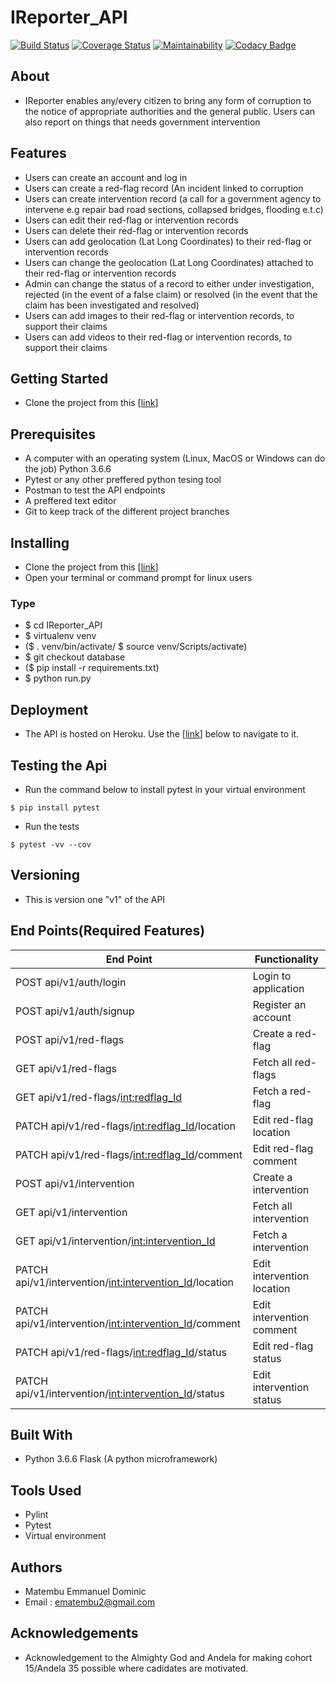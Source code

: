 # IReporter_API

[![Build Status](https://travis-ci.org/ManuelDominic/IReporter_API.svg?branch=develop)](https://travis-ci.org/ManuelDominic/IReporter_API) [![Coverage Status](https://coveralls.io/repos/github/ManuelDominic/IReporter_API/badge.svg?branch=develop)](https://coveralls.io/github/ManuelDominic/IReporter_API?branch=develop) [![Maintainability](https://api.codeclimate.com/v1/badges/b1d60dcdfe7abdbbfdd6/maintainability)](https://codeclimate.com/github/ManuelDominic/IReporter_API/maintainability) [![Codacy Badge](https://api.codacy.com/project/badge/Grade/50263e1fad074ebb8f914be692d1fadc)](https://www.codacy.com/app/ManuelDominic/IReporter_API?utm_source=github.com&amp;utm_medium=referral&amp;utm_content=ManuelDominic/IReporter_API&amp;utm_campaign=Badge_Grade)

## About

-   IReporter enables any/every citizen to bring any form of corruption to the notice of appropriate authorities and the general public. Users can also report on things that needs government intervention

## Features

-   Users can create an account and log in
-   Users can create a red-flag record (An incident linked to corruption
-   Users can create intervention record (a call for a government agency to intervene e.g repair bad road sections, collapsed bridges, flooding e.t.c)
-   Users can edit their red-flag or intervention records
-   Users can delete their red-flag or intervention records
-   Users can add geolocation (Lat Long Coordinates) to their red-flag or intervention records
-   Users can change the geolocation (Lat Long Coordinates) attached to their red-flag or intervention records
-   Admin can change the status of a record to either under investigation, rejected (in the event of a false claim) or resolved (in the event that the claim has been investigated and resolved)
-   Users can add images to their red-flag or intervention records, to support their claims
-   Users can add videos to their red-flag or intervention records, to support their claims

## Getting Started

-   Clone the project from this [[link](https://github.com/ManuelDominic/IReporter_API.git)]

## Prerequisites

-   A computer with an operating system (Linux, MacOS or Windows can do the job) Python 3.6.6
-   Pytest or any other preffered python tesing tool
-   Postman to test the API endpoints
-   A preffered text editor
-   Git to keep track of the different project branches

## Installing

-   Clone the project from this [[link](https://github.com/ManuelDominic/IReporter_API.git)]
-   Open your terminal or command prompt for linux users

### Type

-   $ cd IReporter_API
-   $ virtualenv venv
-   ($ . venv/bin/activate/ $ source venv/Scripts/activate)
-   $ git checkout database
-   ($ pip install -r requirements.txt)
-   $ python run.py

## Deployment

-   The API is hosted on Heroku. Use the [[link](https://query-api.herokuapp.com/api/v1/)] below to navigate to it.

## Testing the Api

-   Run the command below to install pytest in your virtual environment
```
$ pip install pytest
```
-   Run the tests
```
$ pytest -vv --cov
```

## Versioning

-   This is version one "v1" of the API

## End Points(Required Features)

|                   End Point                               |           Functionality       |
|  ---------------------------------------------------------|-------------------------------
| POST   api/v1/auth/login                                  | Login to application          |
| POST   api/v1/auth/signup                                 | Register an account           |
| POST   api/v1/red-flags                                   | Create a red-flag             |
| GET    api/v1/red-flags                                   | Fetch all red-flags           |
| GET    api/v1/red-flags/<int:redflag_Id>                  | Fetch a red-flag              |
| PATCH  api/v1/red-flags/<int:redflag_Id>/location         | Edit red-flag location        |
| PATCH  api/v1/red-flags/<int:redflag_Id>/comment          | Edit red-flag comment         |
| POST   api/v1/intervention                                | Create a intervention         |
| GET    api/v1/intervention                                | Fetch all intervention        |
| GET    api/v1/intervention/<int:intervention_Id>          | Fetch a intervention          |
| PATCH  api/v1/intervention/<int:intervention_Id>/location | Edit intervention location    |
| PATCH  api/v1/intervention/<int:intervention_Id>/comment  | Edit intervention comment     |
| PATCH  api/v1/red-flags/<int:redflag_Id>/status           | Edit red-flag status          |
| PATCH  api/v1/intervention/<int:intervention_Id>/status   | Edit intervention status      |

## Built With

-   Python 3.6.6 Flask (A python microframework)

## Tools Used

-   Pylint
-   Pytest
-   Virtual environment

## Authors

-   Matembu Emmanuel Dominic
-   Email : ematembu2@gmail.com

## Acknowledgements

-   Acknowledgement to the Almighty God and Andela for making cohort 15/Andela 35 possible where cadidates are motivated.
